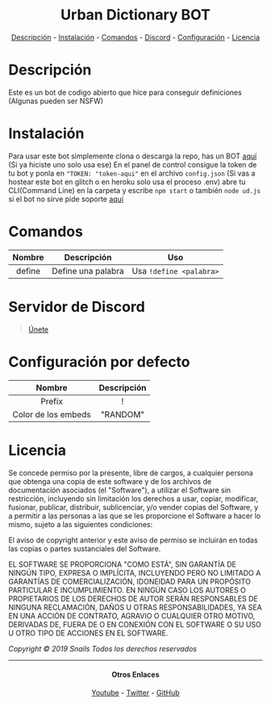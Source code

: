 <h1 align="center"> Urban Dictionary BOT </h1>
<p align="center">
  <a href="#descripción">Descripción</a>
  -
  <a href="#instalación">Instalación</a>
  -
  <a href="#comandos">Comandos</a>
  -
  <a href="#servidor-de-discord">Discord</a>
  -
  <a href="configuración-por-defecto">Configuración</a>
  -
  <a href="#licencia">Licencia</a>
  </p>

# Descripción
Este es un bot de codigo abierto que hice para conseguir definiciones (Algunas pueden ser NSFW)

# Instalación
Para usar este bot simplemente clona o descarga la repo, has un BOT [aquí](https://discordapp.com/developers) (Si ya hiciste uno solo usa ese) En el panel de control consigue la token de tu bot y ponla en `"TOKEN: "token-aqui"` en el archivo `config.json` (Si vas a hostear este bot en glitch o en heroku solo usa el proceso .env) abre tu CLI(Command Line) en la carpeta y escribe `npm start` o también `node ud.js` si el bot no sirve pide soporte [aquí](https://discordapp.com/invite/xuaDubj)

# Comandos
| Nombre | Descripción | Uso |
|:---:|:---:|:--:|
|define|Define una palabra|Usa `!define <palabra>`|

# Servidor de Discord
> [Únete](https://discordapp.com/invite/xuaDubj)

# Configuración por defecto
| Nombre | Descripción |
|:--:|:--:|
|Prefix|!|
|Color de los embeds|"RANDOM"|

# Licencia
Se concede permiso por la presente, libre de cargos, a cualquier persona que obtenga una copia de este software y de los archivos de documentación asociados (el "Software"), a utilizar el Software sin restricción, incluyendo sin limitación los derechos a usar, copiar, modificar, fusionar, publicar, distribuir, sublicenciar, y/o vender copias del Software, y a permitir a las personas a las que se les proporcione el Software a hacer lo mismo, sujeto a las siguientes condiciones:

El aviso de copyright anterior y este aviso de permiso se incluirán en todas las copias o partes sustanciales del Software.

EL SOFTWARE SE PROPORCIONA "COMO ESTÁ", SIN GARANTÍA DE NINGÚN TIPO, EXPRESA O IMPLÍCITA, INCLUYENDO PERO NO LIMITADO A GARANTÍAS DE COMERCIALIZACIÓN, IDONEIDAD PARA UN PROPÓSITO PARTICULAR E INCUMPLIMIENTO. EN NINGÚN CASO LOS AUTORES O PROPIETARIOS DE LOS DERECHOS DE AUTOR SERÁN RESPONSABLES DE NINGUNA RECLAMACIÓN, DAÑOS U OTRAS RESPONSABILIDADES, YA SEA EN UNA ACCIÓN DE CONTRATO, AGRAVIO O CUALQUIER OTRO MOTIVO, DERIVADAS DE, FUERA DE O EN CONEXIÓN CON EL SOFTWARE O SU USO U OTRO TIPO DE ACCIONES EN EL SOFTWARE.

*Copyright © 2019 Snails Todos los derechos reservados*

---

<h4 align="center" id="ol">Otros Enlaces</h4>
<p align="center">
   <a href="https://www.youtube.com/Snailsxd">Youtube</a>
   -
   <a href="https://www.twitter.com/zSnails">Twitter</a>
   -
   <a href="https://github.com/zSnails">GitHub</a>
   </p>

